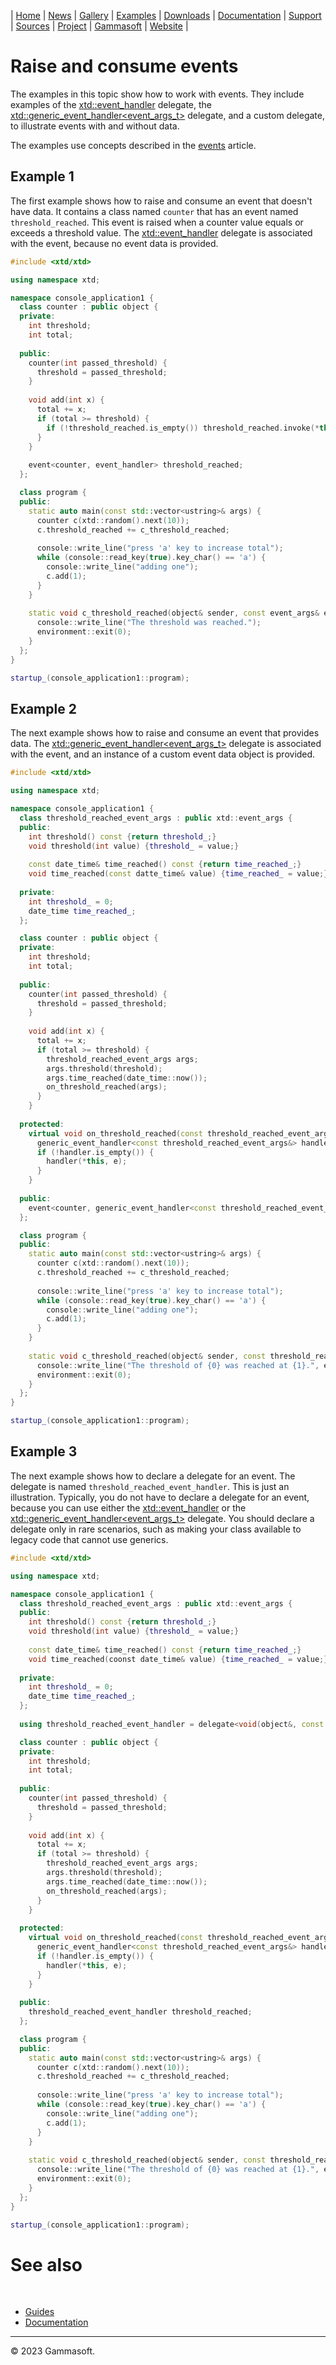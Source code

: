 | [Home](home.md) | [News](news.md) | [Gallery](gallery.md) | [Examples](examples.md) | [Downloads](downloads.md) | [Documentation](documentation.md) | [Support](support.md) | [Sources](https://github.com/gammasoft71/xtd) | [Project](https://sourceforge.net/projects/xtdpro/) | [Gammasoft](gammasoft.md) | [Website](https://gammasoft71.github.io/xtd) |

# Raise and consume events

The examples in this topic show how to work with events. 
They include examples of the [xtd::event_handler](https://gammasoft71.github.io/xtd/reference_guides/latest/group__events.html#ga0b1801aa17fa22ddacfdcccd7b25316b) delegate, the [xtd::generic_event_handler<event_args_t>](https://gammasoft71.github.io/xtd/reference_guides/latest/group__events.html#ga531b610b74cb14c6047fb0843ab686b4) delegate, and a custom delegate, to illustrate events with and without data.

The examples use concepts described in the [events](handle_and_raise_events.md) article.

## Example 1

The first example shows how to raise and consume an event that doesn't have data. 
It contains a class named ```counter``` that has an event named ```threshold_reached```. 
This event is raised when a counter value equals or exceeds a threshold value. 
The [xtd::event_handler](https://gammasoft71.github.io/xtd/reference_guides/latest/group__events.html#ga0b1801aa17fa22ddacfdcccd7b25316b) delegate is associated with the event, because no event data is provided.

```cpp
#include <xtd/xtd>

using namespace xtd;

namespace console_application1 {
  class counter : public object {
  private:
    int threshold;
    int total;
    
  public:
    counter(int passed_threshold) {
      threshold = passed_threshold;
    }
    
    void add(int x) {
      total += x;
      if (total >= threshold) {
        if (!threshold_reached.is_empty()) threshold_reached.invoke(*this, event_args::empty);
      }
    }
    
    event<counter, event_handler> threshold_reached;
  };

  class program {
  public:
    static auto main(const std::vector<ustring>& args) {
      counter c(xtd::random().next(10));
      c.threshold_reached += c_threshold_reached;
      
      console::write_line("press 'a' key to increase total");
      while (console::read_key(true).key_char() == 'a') {
        console::write_line("adding one");
        c.add(1);
      }
    }
    
    static void c_threshold_reached(object& sender, const event_args& e) {
      console::write_line("The threshold was reached.");
      environment::exit(0);
    }
  };
}

startup_(console_application1::program);
```

## Example 2

The next example shows how to raise and consume an event that provides data. 
The [xtd::generic_event_handler<event_args_t>](https://gammasoft71.github.io/xtd/reference_guides/latest/group__events.html#ga531b610b74cb14c6047fb0843ab686b4) delegate is associated with the event, and an instance of a custom event data object is provided.

```cpp
#include <xtd/xtd>

using namespace xtd;

namespace console_application1 {
  class threshold_reached_event_args : public xtd::event_args {
  public:
    int threshold() const {return threshold_;}
    void threshold(int value) {threshold_ = value;}
    
    const date_time& time_reached() const {return time_reached_;}
    void time_reached(const datte_time& value) {time_reached_ = value;}
    
  private:
    int threshold_ = 0;
    date_time time_reached_;
  };

  class counter : public object {
  private:
    int threshold;
    int total;
    
  public:
    counter(int passed_threshold) {
      threshold = passed_threshold;
    }
    
    void add(int x) {
      total += x;
      if (total >= threshold) {
        threshold_reached_event_args args;
        args.threshold(threshold);
        args.time_reached(date_time::now());
        on_threshold_reached(args);
      }
    }
    
  protected:
    virtual void on_threshold_reached(const threshold_reached_event_args& e) {
      generic_event_handler<const threshold_reached_event_args&> handler = threshold_reached;
      if (!handler.is_empty()) {
        handler(*this, e);
      }
    }
    
  public:
    event<counter, generic_event_handler<const threshold_reached_event_args&>> threshold_reached;
  };

  class program {
  public:
    static auto main(const std::vector<ustring>& args) {
      counter c(xtd::random().next(10));
      c.threshold_reached += c_threshold_reached;
      
      console::write_line("press 'a' key to increase total");
      while (console::read_key(true).key_char() == 'a') {
        console::write_line("adding one");
        c.add(1);
      }
    }
    
    static void c_threshold_reached(object& sender, const threshold_reached_event_args& e) {
      console::write_line("The threshold of {0} was reached at {1}.", e.threshold(),  e.time_reached());
      environment::exit(0);
    }
  };
}

startup_(console_application1::program);
```

## Example 3

The next example shows how to declare a delegate for an event. 
The delegate is named ```threshold_reached_event_handler```. 
This is just an illustration. Typically, you do not have to declare a delegate for an event, because you can use either the [xtd::event_handler](https://gammasoft71.github.io/xtd/reference_guides/latest/group__events.html#ga0b1801aa17fa22ddacfdcccd7b25316b) or the [xtd::generic_event_handler<event_args_t>](https://gammasoft71.github.io/xtd/reference_guides/latest/group__events.html#ga531b610b74cb14c6047fb0843ab686b4) delegate. 
You should declare a delegate only in rare scenarios, such as making your class available to legacy code that cannot use generics.

```cpp
#include <xtd/xtd>

using namespace xtd;

namespace console_application1 {
  class threshold_reached_event_args : public xtd::event_args {
  public:
    int threshold() const {return threshold_;}
    void threshold(int value) {threshold_ = value;}
    
    const date_time& time_reached() const {return time_reached_;}
    void time_reached(coonst date_time& value) {time_reached_ = value;}
    
  private:
    int threshold_ = 0;
    date_time time_reached_;
  };
  
  using threshold_reached_event_handler = delegate<void(object&, const threshold_reached_event_args&)>;

  class counter : public object {
  private:
    int threshold;
    int total;
    
  public:
    counter(int passed_threshold) {
      threshold = passed_threshold;
    }
    
    void add(int x) {
      total += x;
      if (total >= threshold) {
        threshold_reached_event_args args;
        args.threshold(threshold);
        args.time_reached(date_time::now());
        on_threshold_reached(args);
      }
    }
    
  protected:
    virtual void on_threshold_reached(const threshold_reached_event_args& e) {
      generic_event_handler<const threshold_reached_event_args&> handler = threshold_reached;
      if (!handler.is_empty()) {
        handler(*this, e);
      }
    }
    
  public:
    threshold_reached_event_handler threshold_reached;
  };

  class program {
  public:
    static auto main(const std::vector<ustring>& args) {
      counter c(xtd::random().next(10));
      c.threshold_reached += c_threshold_reached;
      
      console::write_line("press 'a' key to increase total");
      while (console::read_key(true).key_char() == 'a') {
        console::write_line("adding one");
        c.add(1);
      }
    }
    
    static void c_threshold_reached(object& sender, const threshold_reached_event_args& e) {
      console::write_line("The threshold of {0} was reached at {1}.", e.threshold(),  e.time_reached());
      environment::exit(0);
    }
  };
}

startup_(console_application1::program);
```

# See also
​
* [Guides](guides.md)
* [Documentation](documentation.md)

______________________________________________________________________________________________

© 2023 Gammasoft.
